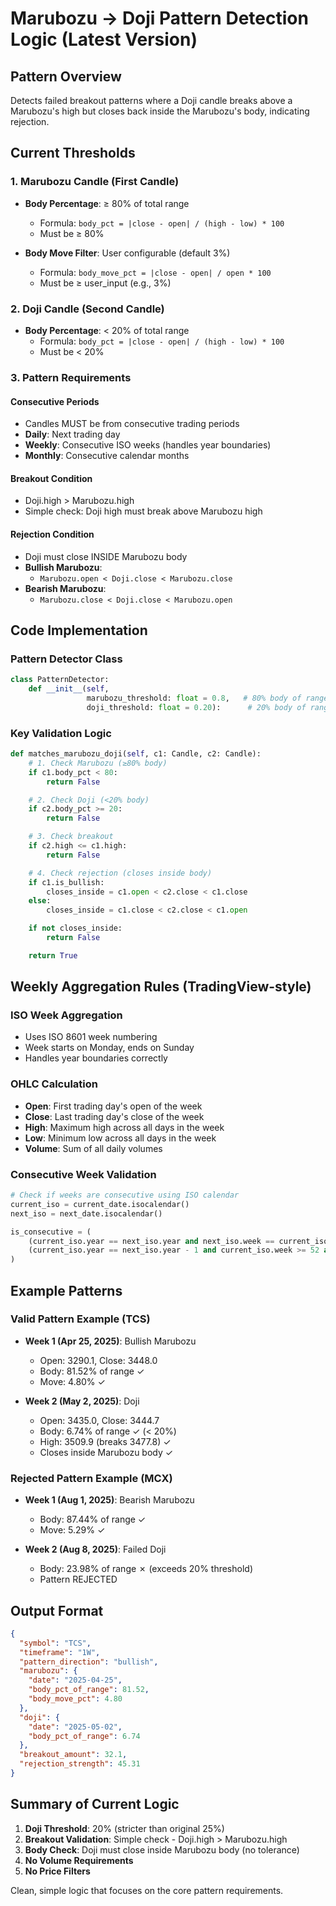 # Marubozu → Doji Pattern Detection Logic (Latest Version)

## Pattern Overview
Detects failed breakout patterns where a Doji candle breaks above a Marubozu's high but closes back inside the Marubozu's body, indicating rejection.

## Current Thresholds

### 1. Marubozu Candle (First Candle)
- **Body Percentage**: ≥ 80% of total range
  - Formula: `body_pct = |close - open| / (high - low) * 100`
  - Must be ≥ 80%

- **Body Move Filter**: User configurable (default 3%)
  - Formula: `body_move_pct = |close - open| / open * 100`
  - Must be ≥ user_input (e.g., 3%)

### 2. Doji Candle (Second Candle)
- **Body Percentage**: < 20% of total range
  - Formula: `body_pct = |close - open| / (high - low) * 100`
  - Must be < 20%

### 3. Pattern Requirements

#### Consecutive Periods
- Candles MUST be from consecutive trading periods
- **Daily**: Next trading day
- **Weekly**: Consecutive ISO weeks (handles year boundaries)
- **Monthly**: Consecutive calendar months

#### Breakout Condition
- Doji.high > Marubozu.high
- Simple check: Doji high must break above Marubozu high

#### Rejection Condition
- Doji must close INSIDE Marubozu body
- **Bullish Marubozu**:
  - `Marubozu.open < Doji.close < Marubozu.close`
- **Bearish Marubozu**:
  - `Marubozu.close < Doji.close < Marubozu.open`

## Code Implementation

### Pattern Detector Class
```python
class PatternDetector:
    def __init__(self,
                 marubozu_threshold: float = 0.8,   # 80% body of range
                 doji_threshold: float = 0.20):      # 20% body of range (stricter)
```

### Key Validation Logic
```python
def matches_marubozu_doji(self, c1: Candle, c2: Candle):
    # 1. Check Marubozu (≥80% body)
    if c1.body_pct < 80:
        return False

    # 2. Check Doji (<20% body)
    if c2.body_pct >= 20:
        return False

    # 3. Check breakout
    if c2.high <= c1.high:
        return False

    # 4. Check rejection (closes inside body)
    if c1.is_bullish:
        closes_inside = c1.open < c2.close < c1.close
    else:
        closes_inside = c1.close < c2.close < c1.open

    if not closes_inside:
        return False

    return True
```

## Weekly Aggregation Rules (TradingView-style)

### ISO Week Aggregation
- Uses ISO 8601 week numbering
- Week starts on Monday, ends on Sunday
- Handles year boundaries correctly

### OHLC Calculation
- **Open**: First trading day's open of the week
- **Close**: Last trading day's close of the week
- **High**: Maximum high across all days in the week
- **Low**: Minimum low across all days in the week
- **Volume**: Sum of all daily volumes

### Consecutive Week Validation
```python
# Check if weeks are consecutive using ISO calendar
current_iso = current_date.isocalendar()
next_iso = next_date.isocalendar()

is_consecutive = (
    (current_iso.year == next_iso.year and next_iso.week == current_iso.week + 1) or
    (current_iso.year == next_iso.year - 1 and current_iso.week >= 52 and next_iso.week == 1)
)
```

## Example Patterns

### Valid Pattern Example (TCS)
- **Week 1 (Apr 25, 2025)**: Bullish Marubozu
  - Open: 3290.1, Close: 3448.0
  - Body: 81.52% of range ✓
  - Move: 4.80% ✓

- **Week 2 (May 2, 2025)**: Doji
  - Open: 3435.0, Close: 3444.7
  - Body: 6.74% of range ✓ (< 20%)
  - High: 3509.9 (breaks 3477.8) ✓
  - Closes inside Marubozu body ✓

### Rejected Pattern Example (MCX)
- **Week 1 (Aug 1, 2025)**: Bearish Marubozu
  - Body: 87.44% of range ✓
  - Move: 5.29% ✓

- **Week 2 (Aug 8, 2025)**: Failed Doji
  - Body: 23.98% of range ✗ (exceeds 20% threshold)
  - Pattern REJECTED

## Output Format
```json
{
  "symbol": "TCS",
  "timeframe": "1W",
  "pattern_direction": "bullish",
  "marubozu": {
    "date": "2025-04-25",
    "body_pct_of_range": 81.52,
    "body_move_pct": 4.80
  },
  "doji": {
    "date": "2025-05-02",
    "body_pct_of_range": 6.74
  },
  "breakout_amount": 32.1,
  "rejection_strength": 45.31
}
```

## Summary of Current Logic

1. **Doji Threshold**: 20% (stricter than original 25%)
2. **Breakout Validation**: Simple check - Doji.high > Marubozu.high
3. **Body Check**: Doji must close inside Marubozu body (no tolerance)
4. **No Volume Requirements**
5. **No Price Filters**

Clean, simple logic that focuses on the core pattern requirements.